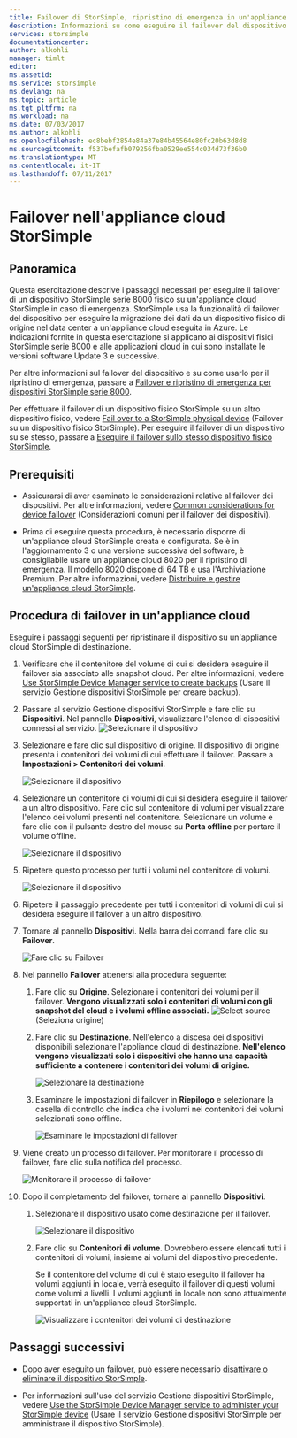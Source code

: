 ```yaml
---
title: Failover di StorSimple, ripristino di emergenza in un'appliance cloud StorSimple | Microsoft Docs
description: Informazioni su come eseguire il failover del dispositivo StorSimple serie 8000 su un'appliance cloud.
services: storsimple
documentationcenter: 
author: alkohli
manager: timlt
editor: 
ms.assetid: 
ms.service: storsimple
ms.devlang: na
ms.topic: article
ms.tgt_pltfrm: na
ms.workload: na
ms.date: 07/03/2017
ms.author: alkohli
ms.openlocfilehash: ec8bebf2854e84a37e84b45564e80fc20b63d8d8
ms.sourcegitcommit: f537befafb079256fba0529ee554c034d73f36b0
ms.translationtype: MT
ms.contentlocale: it-IT
ms.lasthandoff: 07/11/2017
---
```

# <a name="fail-over-to-your-storsimple-cloud-appliance"></a>Failover nell'appliance cloud StorSimple

## <a name="overview"></a>Panoramica

Questa esercitazione descrive i passaggi necessari per eseguire il failover di un dispositivo StorSimple serie 8000 fisico su un'appliance cloud StorSimple in caso di emergenza. StorSimple usa la funzionalità di failover del dispositivo per eseguire la migrazione dei dati da un dispositivo fisico di origine nel data center a un'appliance cloud eseguita in Azure. Le indicazioni fornite in questa esercitazione si applicano ai dispositivi fisici StorSimple serie 8000 e alle applicazioni cloud in cui sono installate le versioni software Update 3 e successive.

Per altre informazioni sul failover del dispositivo e su come usarlo per il ripristino di emergenza, passare a [Failover e ripristino di emergenza per dispositivi StorSimple serie 8000](storsimple-8000-device-failover-disaster-recovery.md).

Per effettuare il failover di un dispositivo fisico StorSimple su un altro dispositivo fisico, vedere [Fail over to a StorSimple physical device](storsimple-8000-device-failover-physical-device.md) (Failover su un dispositivo fisico StorSimple). Per eseguire il failover di un dispositivo su se stesso, passare a [Eseguire il failover sullo stesso dispositivo fisico StorSimple](storsimple-8000-device-failover-same-device.md).

## <a name="prerequisites"></a>Prerequisiti

- Assicurarsi di aver esaminato le considerazioni relative al failover dei dispositivi. Per altre informazioni, vedere [Common considerations for device failover](storsimple-8000-device-failover-disaster-recovery.md) (Considerazioni comuni per il failover dei dispositivi).

- Prima di eseguire questa procedura, è necessario disporre di un'appliance cloud StorSimple creata e configurata. Se è in l'aggiornamento 3 o una versione successiva del software, è consigliabile usare un'appliance cloud 8020 per il ripristino di emergenza. Il modello 8020 dispone di 64 TB e usa l'Archiviazione Premium. Per altre informazioni, vedere [Distribuire e gestire un'appliance cloud StorSimple](storsimple-8000-cloud-appliance-u2.md).

## <a name="steps-to-fail-over-to-a-cloud-appliance"></a>Procedura di failover in un'appliance cloud

Eseguire i passaggi seguenti per ripristinare il dispositivo su un'appliance cloud StorSimple di destinazione.

1.  Verificare che il contenitore del volume di cui si desidera eseguire il failover sia associato alle snapshot cloud. Per altre informazioni, vedere [Use StorSimple Device Manager service to create backups](storsimple-8000-manage-backup-policies-u2.md) (Usare il servizio Gestione dispositivi StorSimple per creare backup).
2. Passare al servizio Gestione dispositivi StorSimple e fare clic su **Dispositivi**. Nel pannello **Dispositivi**, visualizzare l'elenco di dispositivi connessi al servizio.
    ![Selezionare il dispositivo](./media/storsimple-8000-device-failover-disaster-recovery/failover-cloud-dev1.png)
3. Selezionare e fare clic sul dispositivo di origine. Il dispositivo di origine presenta i contenitori dei volumi di cui effettuare il failover. Passare a **Impostazioni > Contenitori dei volumi**.

    ![Selezionare il dispositivo](./media/storsimple-8000-device-failover-disaster-recovery/failover-cloud-dev2.png)
    
4. Selezionare un contenitore di volumi di cui si desidera eseguire il failover a un altro dispositivo. Fare clic sul contenitore di volumi per visualizzare l'elenco dei volumi presenti nel contenitore. Selezionare un volume e fare clic con il pulsante destro del mouse su **Porta offline** per portare il volume offline.

    ![Selezionare il dispositivo](./media/storsimple-8000-device-failover-disaster-recovery/failover-cloud-dev5.png)

5. Ripetere questo processo per tutti i volumi nel contenitore di volumi.

     ![Selezionare il dispositivo](./media/storsimple-8000-device-failover-disaster-recovery/failover-cloud-dev7.png)

6. Ripetere il passaggio precedente per tutti i contenitori di volumi di cui si desidera eseguire il failover a un altro dispositivo.

7. Tornare al pannello **Dispositivi**. Nella barra dei comandi fare clic su **Failover**.

    ![Fare clic su Failover](./media/storsimple-8000-device-failover-disaster-recovery/failover-cloud-dev8.png)
8. Nel pannello **Failover** attenersi alla procedura seguente:
   
    1. Fare clic su **Origine**. Selezionare i contenitori dei volumi per il failover. **Vengono visualizzati solo i contenitori di volumi con gli snapshot del cloud e i volumi offline associati.**
        ![Select source](./media/storsimple-8000-device-failover-disaster-recovery/failover-cloud-dev11.png) (Seleziona origine)
    2. Fare clic su **Destinazione**. Nell'elenco a discesa dei dispositivi disponibili selezionare l'appliance cloud di destinazione. **Nell'elenco vengono visualizzati solo i dispositivi che hanno una capacità sufficiente a contenere i contenitori dei volumi di origine.**

        ![Selezionare la destinazione](./media/storsimple-8000-device-failover-disaster-recovery/failover-cloud-dev12.png)

    3. Esaminare le impostazioni di failover in **Riepilogo** e selezionare la casella di controllo che indica che i volumi nei contenitori dei volumi selezionati sono offline. 

        ![Esaminare le impostazioni di failover](./media/storsimple-8000-device-failover-disaster-recovery/failover-cloud-dev13.png)

9. Viene creato un processo di failover. Per monitorare il processo di failover, fare clic sulla notifica del processo.

    ![Monitorare il processo di failover](./media/storsimple-8000-device-failover-disaster-recovery/failover-phy-dev13.png)

10. Dopo il completamento del failover, tornare al pannello **Dispositivi**.

    1. Selezionare il dispositivo usato come destinazione per il failover.

       ![Selezionare il dispositivo](./media/storsimple-8000-device-failover-disaster-recovery/failover-phy-dev14.png)

    2. Fare clic su **Contenitori di volume**. Dovrebbero essere elencati tutti i contenitori di volumi,  insieme ai volumi del dispositivo precedente.

       Se il contenitore del volume di cui è stato eseguito il failover ha volumi aggiunti in locale, verrà eseguito il failover di questi volumi come volumi a livelli. I volumi aggiunti in locale non sono attualmente supportati in un'appliance cloud StorSimple.

       ![Visualizzare i contenitori dei volumi di destinazione](./media/storsimple-8000-device-failover-disaster-recovery/failover-phy-dev17.png)


## <a name="next-steps"></a>Passaggi successivi

* Dopo aver eseguito un failover, può essere necessario [disattivare o eliminare il dispositivo StorSimple](storsimple-8000-deactivate-and-delete-device.md).

* Per informazioni sull'uso del servizio Gestione dispositivi StorSimple, vedere [Use the StorSimple Device Manager service to administer your StorSimple device](storsimple-8000-manager-service-administration.md) (Usare il servizio Gestione dispositivi StorSimple per amministrare il dispositivo StorSimple).

